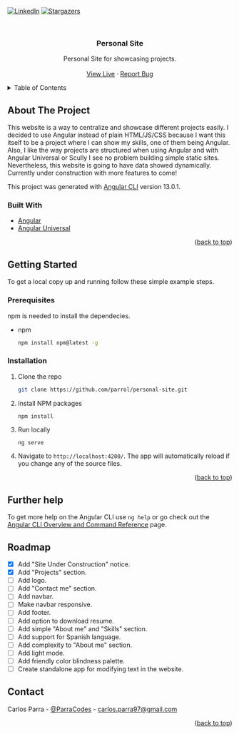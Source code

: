 <div id="top"></div>

[![LinkedIn][linkedin-shield]][linkedin-url]
[![Stargazers][stars-shield]][stars-url]

<!-- PROJECT LOGO -->
<br/>
<div align="center">
<!--
  <a href="https://github.com/github_username/repo_name">
    <img src="images/logo.png" alt="Logo" width="80" height="80">
  </a>
-->
<h3 align="center">Personal Site</h3>

  <p align="center">
    Personal Site for showcasing projects.
    <br />
    <br />
    <a href="https://carlosparra.site/">View Live</a>
    ·
    <a href="https://github.com/parrol/personal-site/issues">Report Bug</a>
  </p>
</div>

<!-- TABLE OF CONTENTS -->
<details>
  <summary>Table of Contents</summary>
  <ol>
    <li>
      <a href="#about-the-project">About The Project</a>
      <ul>
        <li><a href="#built-with">Built With</a></li>
      </ul>
    </li>
    <li>
      <a href="#getting-started">Getting Started</a>
      <ul>
        <li><a href="#prerequisites">Prerequisites</a></li>
        <li><a href="#installation">Installation</a></li>
      </ul>
    </li>
    <!--
    <li><a href="#usage">Usage</a></li>
    -->
    <li><a href="#roadmap">Roadmap</a></li>
    <!--
    <li><a href="#contributing">Contributing</a></li>
    -->
    <!--
    <li><a href="#license">License</a></li>
    -->
    <li><a href="#contact">Contact</a></li>
    <!--
    <li><a href="#acknowledgments">Acknowledgments</a></li>
    -->
  </ol>
</details>

<div id="about-the-project"></div>

<!-- ABOUT THE PROJECT -->

## About The Project

<!--
[![Product Name Screen Shot][product-screenshot]](https://example.com)
-->

This website is a way to centralize and showcase different projects easily. I decided to use Angular instead of plain HTML/JS/CSS because I want this itself to be a project where I can show my skills, one of them being Angular. Also, I like the way projects are structured when using Angular and with Angular Universal or Scully I see no problem building simple static sites. Nevertheless, this website is going to have data showed dynamically. Currently under construction with more features to come!

This project was generated with [Angular CLI](https://github.com/angular/angular-cli) version 13.0.1.

<div id="built-with"></div>

### Built With

- [Angular](https://angular.io/)
- [Angular Universal](https://angular.io/guide/universal)

<p align="right">(<a href="#top">back to top</a>)</p>

<div id="getting-started"></div>

<!-- GETTING STARTED -->

## Getting Started

To get a local copy up and running follow these simple example steps.

<div id="prerequisites"></div>

### Prerequisites

npm is needed to install the dependecies.

- npm

  ```sh
  npm install npm@latest -g

  ```

<div id="installation"></div>

### Installation

1. Clone the repo

   ```sh
   git clone https://github.com/parrol/personal-site.git

   ```

2. Install NPM packages

   ```sh
   npm install

   ```

3. Run locally

   ```
   ng serve

   ```

4. Navigate to `http://localhost:4200/`. The app will automatically reload if you change any of the source files.

<p align="right">(<a href="#top">back to top</a>)</p>

## Further help

To get more help on the Angular CLI use `ng help` or go check out the [Angular CLI Overview and Command Reference](https://angular.io/cli) page.

<div id="roadmap"></div>

<!-- ROADMAP -->

## Roadmap

- [x] Add "Site Under Construction" notice.
- [x] Add "Projects" section.
- [ ] Add logo.
- [ ] Add "Contact me" section.
- [ ] Add navbar.
- [ ] Make navbar responsive.
- [ ] Add footer.
- [ ] Add option to download resume.
- [ ] Add simple "About me" and "Skills" section.
- [ ] Add support for Spanish language.
- [ ] Add complexity to "About me" section.
- [ ] Add light mode.
- [ ] Add friendly color blindness palette.
- [ ] Create standalone app for modifying text in the website.

<div id="contact"></div>

<!-- CONTACT -->

## Contact

Carlos Parra - [@ParraCodes](https://twitter.com/ParraCodes) - carlos.parra97@gmail.com

<p align="right">(<a href="#top">back to top</a>)</p>

<!-- MARKDOWN LINKS & IMAGES -->
<!-- https://www.markdownguide.org/basic-syntax/#reference-style-links -->

[linkedin-shield]: https://img.shields.io/badge/-LinkedIn-black.svg?style=for-the-badge&logo=linkedin&colorB=555
[linkedin-url]: https://www.linkedin.com/in/carlosp1308/
[stars-shield]: https://img.shields.io/github/stars/parrol/personal-site.svg?style=for-the-badge
[stars-url]: https://github.com/parrol/personal-site/stargazers
